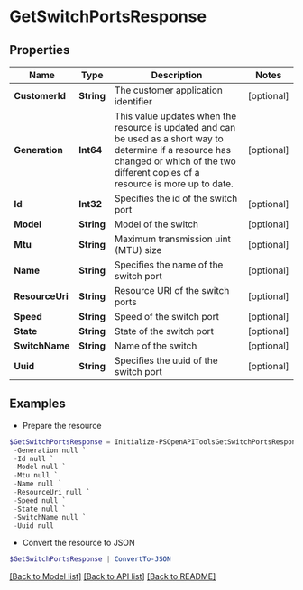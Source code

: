 # GetSwitchPortsResponse
## Properties

Name | Type | Description | Notes
------------ | ------------- | ------------- | -------------
**CustomerId** | **String** | The customer application identifier | [optional] 
**Generation** | **Int64** | This value updates when the resource is updated and  can be used as a short way to determine if a resource has  changed or which of the two different copies of a resource is more up to date.  | [optional] 
**Id** | **Int32** | Specifies the id of the switch port | [optional] 
**Model** | **String** | Model of the switch | [optional] 
**Mtu** | **String** | Maximum transmission uint (MTU) size | [optional] 
**Name** | **String** | Specifies the name of the switch port | [optional] 
**ResourceUri** | **String** | Resource URI of the switch ports | [optional] 
**Speed** | **String** | Speed of the switch port | [optional] 
**State** | **String** | State of the switch port | [optional] 
**SwitchName** | **String** | Name of the switch | [optional] 
**Uuid** | **String** | Specifies the uuid of the switch port | [optional] 

## Examples

- Prepare the resource
```powershell
$GetSwitchPortsResponse = Initialize-PSOpenAPIToolsGetSwitchPortsResponse  -CustomerId null `
 -Generation null `
 -Id null `
 -Model null `
 -Mtu null `
 -Name null `
 -ResourceUri null `
 -Speed null `
 -State null `
 -SwitchName null `
 -Uuid null
```

- Convert the resource to JSON
```powershell
$GetSwitchPortsResponse | ConvertTo-JSON
```

[[Back to Model list]](../README.md#documentation-for-models) [[Back to API list]](../README.md#documentation-for-api-endpoints) [[Back to README]](../README.md)

